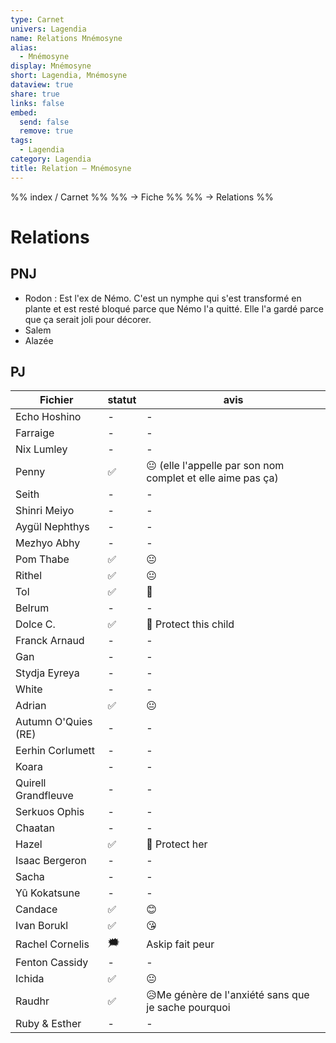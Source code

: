 ```yaml
---
type: Carnet
univers: Lagendia
name: Relations Mnémosyne
alias:
  - Mnémosyne
display: Mnémosyne
short: Lagendia, Mnémosyne
dataview: true
share: true
links: false
embed:
  send: false
  remove: true
tags:
  - Lagendia
category: Lagendia
title: Relation — Mnémosyne
---
```


%% index / Carnet %%
%% → Fiche %%
%% → Relations %%



# Relations
## PNJ
- Rodon : Est l'ex de Némo. C'est un nymphe qui s'est transformé en plante et est resté bloqué parce que Némo l'a quitté. Elle l'a gardé parce que ça serait joli pour décorer.
- Salem
- Alazée

## PJ
| Fichier                                                                                            | statut | avis                                                        |
| -------------------------------------------------------------------------------------------------- | ------ | ----------------------------------------------------------- |
| Echo Hoshino             | \-     | \-                                                          |
| Farraige                     | \-     | \-                                                          |
| Nix Lumley                 | \-     | \-                                                          |
| Penny                           | ✅      | 😐 (elle l'appelle par son nom complet et elle aime pas ça) |
| Seith                           | \-     | \-                                                          |
| Shinri Meiyo             | \-     | \-                                                          |
| Aygül Nephthys         | \-     | \-                                                          |
| Mezhyo Abhy               | \-     | \-                                                          |
| Pom Thabe                   | ✅      | 😐                                                          |
| Rithel                         | ✅      | 😐                                                          |
| Tol                               | ✅      | 🥰                                                          |
| Belrum                          | \-     | \-                                                          |
| Dolce C.                      | ✅      | 🥰 Protect this child                                       |
| Franck Arnaud            | \-     | \-                                                          |
| Gan                                | \-     | \-                                                          |
| Stydja Eyreya            | \-     | \-                                                          |
| White                            | \-     | \-                                                          |
| Adrian                           | ✅      | 😐                                                          |
| Autumn O'Quies (RE) | \-     | \-                                                          |
| Eerhin Corlumett       | \-     | \-                                                          |
| Koara                             | \-     | \-                                                          |
| Quirell Grandfleuve | \-     | \-                                                          |
| Serkuos Ophis             | \-     | \-                                                          |
| Chaatan                        | \-     | \-                                                          |
| Hazel                            | ✅      | 🥰 Protect her                                              |
| Isaac Bergeron          | \-     | \-                                                          |
| Sacha                            | \-     | \-                                                          |
| Yû Kokatsune              | \-     | \-                                                          |
| Candace                             | ✅      | 😊                                                          |
| Ivan Borukl                     | ✅      | 😘                                                          |
| Rachel Cornelis             | 🗯️    | Askip fait peur                                             |
| Fenton Cassidy              | \-     | \-                                                          |
| Ichida                              | ✅      | 😐                                                          |
| Raudhr                              | ✅      | 😥Me génère de l'anxiété sans que je sache pourquoi         |
| Ruby & Esther                | \-     | \-                                                          |


